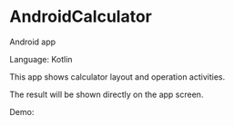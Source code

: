 # AndroidCalculator
 Android app

Language: Kotlin

This app shows calculator layout and operation activities.

The result will be shown directly on the app screen.

Demo:
